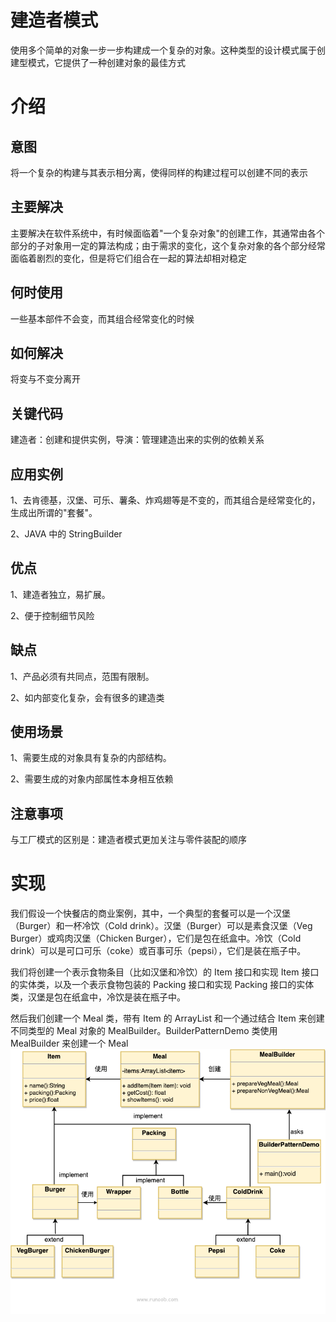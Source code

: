 # 建造者模式
使用多个简单的对象一步一步构建成一个复杂的对象。这种类型的设计模式属于创建型模式，它提供了一种创建对象的最佳方式

# 介绍
## 意图
将一个复杂的构建与其表示相分离，使得同样的构建过程可以创建不同的表示
## 主要解决
主要解决在软件系统中，有时候面临着"一个复杂对象"的创建工作，其通常由各个部分的子对象用一定的算法构成；由于需求的变化，这个复杂对象的各个部分经常面临着剧烈的变化，但是将它们组合在一起的算法却相对稳定

## 何时使用
一些基本部件不会变，而其组合经常变化的时候

## 如何解决
将变与不变分离开

## 关键代码
建造者：创建和提供实例，导演：管理建造出来的实例的依赖关系

## 应用实例
1、去肯德基，汉堡、可乐、薯条、炸鸡翅等是不变的，而其组合是经常变化的，生成出所谓的"套餐"。

2、JAVA 中的 StringBuilder

## 优点
1、建造者独立，易扩展。 

2、便于控制细节风险

## 缺点
1、产品必须有共同点，范围有限制。

2、如内部变化复杂，会有很多的建造类

## 使用场景
1、需要生成的对象具有复杂的内部结构。

2、需要生成的对象内部属性本身相互依赖

## 注意事项
与工厂模式的区别是：建造者模式更加关注与零件装配的顺序

# 实现
我们假设一个快餐店的商业案例，其中，一个典型的套餐可以是一个汉堡（Burger）和一杯冷饮（Cold drink）。汉堡（Burger）可以是素食汉堡（Veg Burger）或鸡肉汉堡（Chicken Burger），它们是包在纸盒中。冷饮（Cold drink）可以是可口可乐（coke）或百事可乐（pepsi），它们是装在瓶子中。

我们将创建一个表示食物条目（比如汉堡和冷饮）的 Item 接口和实现 Item 接口的实体类，以及一个表示食物包装的 Packing 接口和实现 Packing 接口的实体类，汉堡是包在纸盒中，冷饮是装在瓶子中。

然后我们创建一个 Meal 类，带有 Item 的 ArrayList 和一个通过结合 Item 来创建不同类型的 Meal 对象的 MealBuilder。BuilderPatternDemo 类使用 MealBuilder 来创建一个 Meal
![img.png](img.png)

